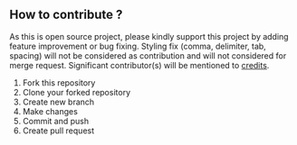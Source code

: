 ## How to contribute ?
As this is open source project, please kindly support this project by adding feature improvement or bug fixing. Styling fix (comma, delimiter, tab, spacing) will not be considered as contribution and will not considered for merge request. Significant contributor(s) will be mentioned to [credits](README.md#credits).<br>

1. Fork this repository
2. Clone your forked repository
3. Create new branch
4. Make changes
5. Commit and push
6. Create pull request
